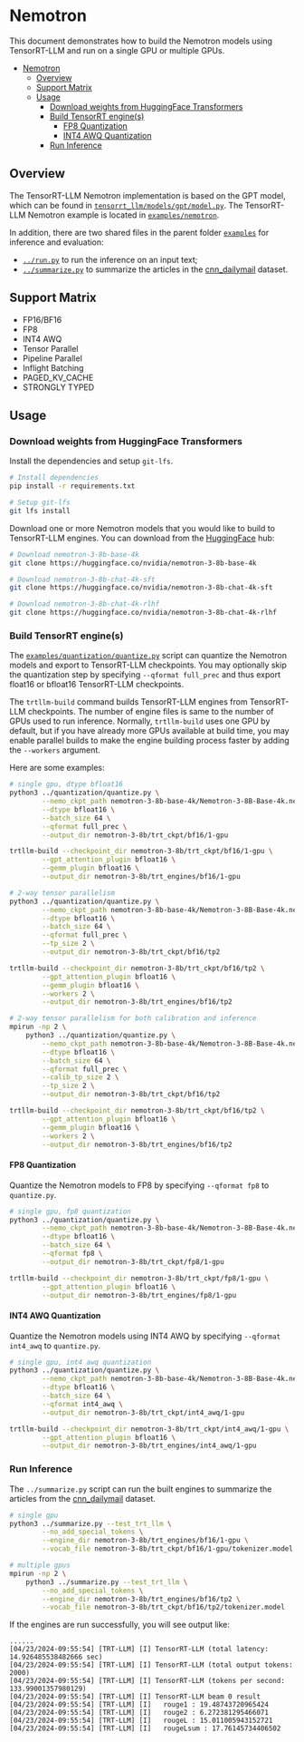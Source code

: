 # Nemotron

This document demonstrates how to build the Nemotron models using TensorRT-LLM and run on a single GPU or multiple GPUs.

- [Nemotron](#nemotron)
  - [Overview](#overview)
  - [Support Matrix](#support-matrix)
  - [Usage](#usage)
    - [Download weights from HuggingFace Transformers](#download-weights-from-huggingface-transformers)
    - [Build TensorRT engine(s)](#build-tensorrt-engines)
      - [FP8 Quantization](#fp8-quantization)
      - [INT4 AWQ Quantization](#int4-awq-quantization)
    - [Run Inference](#run-inference)

## Overview

The TensorRT-LLM Nemotron implementation is based on the GPT model, which can be found in [`tensorrt_llm/models/gpt/model.py`](../../tensorrt_llm/models/gpt/model.py). The TensorRT-LLM Nemotron example is located in [`examples/nemotron`](./).

In addition, there are two shared files in the parent folder [`examples`](../) for inference and evaluation:

* [`../run.py`](../run.py) to run the inference on an input text;
* [`../summarize.py`](../summarize.py) to summarize the articles in the [cnn_dailymail](https://huggingface.co/datasets/cnn_dailymail) dataset.

## Support Matrix
  * FP16/BF16
  * FP8
  * INT4 AWQ
  * Tensor Parallel
  * Pipeline Parallel
  * Inflight Batching
  * PAGED_KV_CACHE
  * STRONGLY TYPED

## Usage

### Download weights from HuggingFace Transformers


Install the dependencies and setup `git-lfs`.

```bash
# Install dependencies
pip install -r requirements.txt

# Setup git-lfs
git lfs install
```

Download one or more Nemotron models that you would like to build to TensorRT-LLM engines. You can download from the [HuggingFace](https://huggingface.co) hub:

```bash
# Download nemotron-3-8b-base-4k
git clone https://huggingface.co/nvidia/nemotron-3-8b-base-4k

# Download nemotron-3-8b-chat-4k-sft
git clone https://huggingface.co/nvidia/nemotron-3-8b-chat-4k-sft

# Download nemotron-3-8b-chat-4k-rlhf
git clone https://huggingface.co/nvidia/nemotron-3-8b-chat-4k-rlhf
```

### Build TensorRT engine(s)
The [`examples/quantization/quantize.py`](../quantization/quantize.py) script can quantize the Nemotron models and export to TensorRT-LLM checkpoints. You may optionally skip the quantization step by specifying `--qformat full_prec` and thus export float16 or bfloat16 TensorRT-LLM checkpoints.

The `trtllm-build` command builds TensorRT-LLM engines from TensorRT-LLM checkpoints. The number of engine files is same to the number of GPUs used to run inference. Normally, `trtllm-build` uses one GPU by default, but if you have already more GPUs available at build time, you may enable parallel builds to make the engine building process faster by adding the `--workers` argument.

Here are some examples:

```bash
# single gpu, dtype bfloat16
python3 ../quantization/quantize.py \
        --nemo_ckpt_path nemotron-3-8b-base-4k/Nemotron-3-8B-Base-4k.nemo \
        --dtype bfloat16 \
        --batch_size 64 \
        --qformat full_prec \
        --output_dir nemotron-3-8b/trt_ckpt/bf16/1-gpu

trtllm-build --checkpoint_dir nemotron-3-8b/trt_ckpt/bf16/1-gpu \
        --gpt_attention_plugin bfloat16 \
        --gemm_plugin bfloat16 \
        --output_dir nemotron-3-8b/trt_engines/bf16/1-gpu
```

```bash
# 2-way tensor parallelism
python3 ../quantization/quantize.py \
        --nemo_ckpt_path nemotron-3-8b-base-4k/Nemotron-3-8B-Base-4k.nemo \
        --dtype bfloat16 \
        --batch_size 64 \
        --qformat full_prec \
        --tp_size 2 \
        --output_dir nemotron-3-8b/trt_ckpt/bf16/tp2

trtllm-build --checkpoint_dir nemotron-3-8b/trt_ckpt/bf16/tp2 \
        --gpt_attention_plugin bfloat16 \
        --gemm_plugin bfloat16 \
        --workers 2 \
        --output_dir nemotron-3-8b/trt_engines/bf16/tp2
```

```bash
# 2-way tensor parallelism for both calibration and inference
mpirun -np 2 \
    python3 ../quantization/quantize.py \
        --nemo_ckpt_path nemotron-3-8b-base-4k/Nemotron-3-8B-Base-4k.nemo \
        --dtype bfloat16 \
        --batch_size 64 \
        --qformat full_prec \
        --calib_tp_size 2 \
        --tp_size 2 \
        --output_dir nemotron-3-8b/trt_ckpt/bf16/tp2

trtllm-build --checkpoint_dir nemotron-3-8b/trt_ckpt/bf16/tp2 \
        --gpt_attention_plugin bfloat16 \
        --gemm_plugin bfloat16 \
        --workers 2 \
        --output_dir nemotron-3-8b/trt_engines/bf16/tp2
```

#### FP8 Quantization

Quantize the Nemotron models to FP8 by specifying `--qformat fp8` to `quantize.py`.

```bash
# single gpu, fp8 quantization
python3 ../quantization/quantize.py \
        --nemo_ckpt_path nemotron-3-8b-base-4k/Nemotron-3-8B-Base-4k.nemo \
        --dtype bfloat16 \
        --batch_size 64 \
        --qformat fp8 \
        --output_dir nemotron-3-8b/trt_ckpt/fp8/1-gpu

trtllm-build --checkpoint_dir nemotron-3-8b/trt_ckpt/fp8/1-gpu \
        --gpt_attention_plugin bfloat16 \
        --output_dir nemotron-3-8b/trt_engines/fp8/1-gpu
```

#### INT4 AWQ Quantization

Quantize the Nemotron models using INT4 AWQ by specifying `--qformat int4_awq` to `quantize.py`.

```bash
# single gpu, int4 awq quantization
python3 ../quantization/quantize.py \
        --nemo_ckpt_path nemotron-3-8b-base-4k/Nemotron-3-8B-Base-4k.nemo \
        --dtype bfloat16 \
        --batch_size 64 \
        --qformat int4_awq \
        --output_dir nemotron-3-8b/trt_ckpt/int4_awq/1-gpu

trtllm-build --checkpoint_dir nemotron-3-8b/trt_ckpt/int4_awq/1-gpu \
        --gpt_attention_plugin bfloat16 \
        --output_dir nemotron-3-8b/trt_engines/int4_awq/1-gpu
```

### Run Inference

The `../summarize.py` script can run the built engines to summarize the articles from the
[cnn_dailymail](https://huggingface.co/datasets/cnn_dailymail) dataset.

```bash
# single gpu
python3 ../summarize.py --test_trt_llm \
        --no_add_special_tokens \
        --engine_dir nemotron-3-8b/trt_engines/bf16/1-gpu \
        --vocab_file nemotron-3-8b/trt_ckpt/bf16/1-gpu/tokenizer.model

# multiple gpus
mpirun -np 2 \
    python3 ../summarize.py --test_trt_llm \
        --no_add_special_tokens \
        --engine_dir nemotron-3-8b/trt_engines/bf16/tp2 \
        --vocab_file nemotron-3-8b/trt_ckpt/bf16/tp2/tokenizer.model
```

If the engines are run successfully, you will see output like:
```
......
[04/23/2024-09:55:54] [TRT-LLM] [I] TensorRT-LLM (total latency: 14.926485538482666 sec)
[04/23/2024-09:55:54] [TRT-LLM] [I] TensorRT-LLM (total output tokens: 2000)
[04/23/2024-09:55:54] [TRT-LLM] [I] TensorRT-LLM (tokens per second: 133.99001357980129)
[04/23/2024-09:55:54] [TRT-LLM] [I] TensorRT-LLM beam 0 result
[04/23/2024-09:55:54] [TRT-LLM] [I]   rouge1 : 19.48743720965424
[04/23/2024-09:55:54] [TRT-LLM] [I]   rouge2 : 6.272381295466071
[04/23/2024-09:55:54] [TRT-LLM] [I]   rougeL : 15.011005943152721
[04/23/2024-09:55:54] [TRT-LLM] [I]   rougeLsum : 17.76145734406502
```
